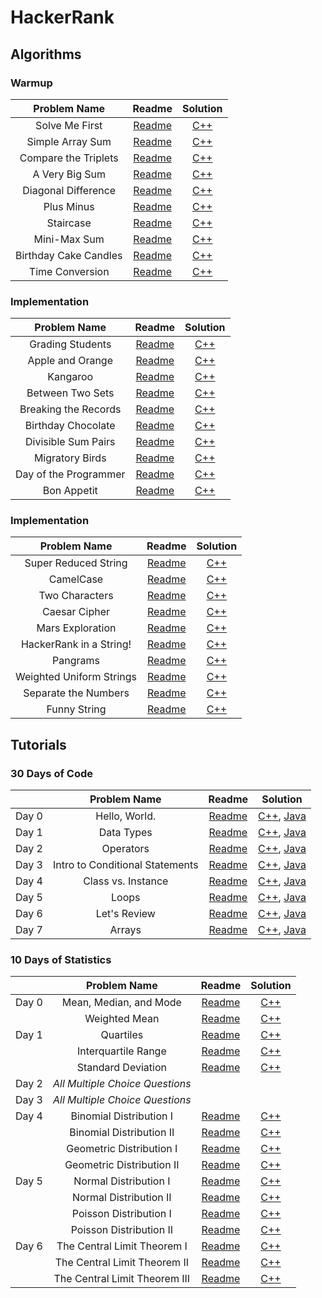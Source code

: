 # HackerRank

## Algorithms

### Warmup

| Problem Name | Readme | Solution |
|:------------:|:------:|:--------:|
| Solve Me First | [Readme](https://www.hackerrank.com/rest/contests/master/challenges/solve-me-first/download_pdf?language=English) | [C++](https://github.com/BiermanM/HackerRank/blob/master/Warmup/Solve%20Me%20First.cpp) |
| Simple Array Sum | [Readme](https://www.hackerrank.com/rest/contests/master/challenges/simple-array-sum/download_pdf?language=English) | [C++](https://github.com/BiermanM/HackerRank/blob/master/Warmup/Simple%20Array%20Sum.cpp) |
| Compare the Triplets | [Readme](https://www.hackerrank.com/rest/contests/master/challenges/compare-the-triplets/download_pdf?language=English) | [C++](https://github.com/BiermanM/HackerRank/blob/master/Warmup/Compare%20the%20Triplets.cpp) |
| A Very Big Sum | [Readme](https://www.hackerrank.com/rest/contests/master/challenges/a-very-big-sum/download_pdf?language=English) | [C++](https://github.com/BiermanM/HackerRank/blob/master/Warmup/A%20Very%20Big%20Sum.cpp) |
| Diagonal Difference | [Readme](https://www.hackerrank.com/rest/contests/master/challenges/diagonal-difference/download_pdf?language=English) | [C++](https://github.com/BiermanM/HackerRank/blob/master/Warmup/Diagonal%20Difference.cpp) |
| Plus Minus | [Readme](https://www.hackerrank.com/rest/contests/master/challenges/plus-minus/download_pdf?language=English) | [C++](https://github.com/BiermanM/HackerRank/blob/master/Warmup/Plus%20Minus.cpp) |
| Staircase | [Readme](https://www.hackerrank.com/rest/contests/master/challenges/staircase/download_pdf?language=English) | [C++](https://github.com/BiermanM/HackerRank/blob/master/Warmup/Staircase.cpp) |
| Mini-Max Sum | [Readme](https://www.hackerrank.com/rest/contests/master/challenges/mini-max-sum/download_pdf?language=English) | [C++](https://github.com/BiermanM/HackerRank/blob/master/Warmup/Mini-Max%20Sum.cpp) |
| Birthday Cake Candles | [Readme](https://www.hackerrank.com/rest/contests/master/challenges/birthday-cake-candles/download_pdf?language=English) | [C++](https://github.com/BiermanM/HackerRank/blob/master/Warmup/Birthday%20Cake%20Candles.cpp) |
| Time Conversion | [Readme](https://www.hackerrank.com/rest/contests/master/challenges/time-conversion/download_pdf?language=English) | [C++](https://github.com/BiermanM/HackerRank/blob/master/Warmup/Time%20Conversion.cpp) |

### Implementation

| Problem Name | Readme | Solution |
|:------------:|:------:|:--------:|
| Grading Students | [Readme](https://www.hackerrank.com/rest/contests/master/challenges/grading/download_pdf?language=English) | [C++](https://github.com/BiermanM/HackerRank/blob/master/Implementation/Grading%20Students.cpp) |
| Apple and Orange | [Readme](https://www.hackerrank.com/rest/contests/master/challenges/apple-and-orange/download_pdf?language=English) | [C++](https://github.com/BiermanM/HackerRank/blob/master/Implementation/Apple%20and%20Orange.cpp) |
| Kangaroo | [Readme](https://www.hackerrank.com/rest/contests/master/challenges/kangaroo/download_pdf?language=English) | [C++](https://github.com/BiermanM/HackerRank/blob/master/Implementation/Kangaroo.cpp) |
| Between Two Sets | [Readme](https://www.hackerrank.com/rest/contests/master/challenges/between-two-sets/download_pdf?language=English) | [C++](https://github.com/BiermanM/HackerRank/blob/master/Implementation/Between%20Two%20Sets.cpp) |
| Breaking the Records | [Readme](https://www.hackerrank.com/rest/contests/master/challenges/breaking-best-and-worst-records/download_pdf?language=English) | [C++](https://github.com/BiermanM/HackerRank/blob/master/Implementation/Breaking%20the%20Records.cpp) |
| Birthday Chocolate | [Readme](https://www.hackerrank.com/rest/contests/master/challenges/the-birthday-bar/download_pdf?language=English) | [C++](https://github.com/BiermanM/HackerRank/blob/master/Implementation/Birthday%20Chocolate.cpp) |
| Divisible Sum Pairs | [Readme](https://www.hackerrank.com/rest/contests/master/challenges/divisible-sum-pairs/download_pdf?language=English) | [C++](https://github.com/BiermanM/HackerRank/blob/master/Implementation/Divisible%20Sum%20Pairs.cpp) |
| Migratory Birds | [Readme](https://www.hackerrank.com/rest/contests/master/challenges/migratory-birds/download_pdf?language=English) | [C++](https://github.com/BiermanM/HackerRank/blob/master/Implementation/Migratory%20Birds.cpp) |
| Day of the Programmer | [Readme](https://www.hackerrank.com/rest/contests/master/challenges/day-of-the-programmer/download_pdf?language=English) | [C++](https://github.com/BiermanM/HackerRank/blob/master/Implementation/Day%20of%20the%20Programmer.cpp) |
| Bon Appetit | [Readme](https://www.hackerrank.com/rest/contests/master/challenges/bon-appetit/download_pdf?language=English) | [C++](https://github.com/BiermanM/HackerRank/blob/master/Implementation/Bon%20Appetit.cpp) |

### Implementation

| Problem Name | Readme | Solution |
|:------------:|:------:|:--------:|
| Super Reduced String | [Readme](https://www.hackerrank.com/rest/contests/master/challenges/reduced-string/download_pdf?language=English) | [C++](https://github.com/BiermanM/HackerRank/blob/master/Strings/Super%20Reduced%20String.cpp) |
| CamelCase | [Readme](https://www.hackerrank.com/rest/contests/master/challenges/camelcase/download_pdf?language=English) | [C++](https://github.com/BiermanM/HackerRank/blob/master/Strings/CamelCase.cpp) |
| Two Characters | [Readme](https://www.hackerrank.com/rest/contests/master/challenges/two-characters/download_pdf?language=English) | [C++](https://github.com/BiermanM/HackerRank/blob/master/Algorithms/Strings/Two%20Characters.cpp) |
| Caesar Cipher | [Readme](https://www.hackerrank.com/rest/contests/master/challenges/caesar-cipher-1/download_pdf?language=English) | [C++](https://github.com/BiermanM/HackerRank/blob/master/Algorithms/Strings/Caesar%20Cipher.cpp) |
| Mars Exploration | [Readme](https://www.hackerrank.com/rest/contests/master/challenges/mars-exploration/download_pdf?language=English) | [C++](https://github.com/BiermanM/HackerRank/blob/master/Algorithms/Strings/Mars%20Exploration.cpp) |
| HackerRank in a String! | [Readme](https://www.hackerrank.com/rest/contests/master/challenges/hackerrank-in-a-string/download_pdf?language=English) | [C++](https://github.com/BiermanM/HackerRank/blob/master/Algorithms/Strings/HackerRank%20in%20a%20String!.cpp) |
| Pangrams | [Readme](https://www.hackerrank.com/rest/contests/master/challenges/pangrams/download_pdf?language=English) | [C++](https://github.com/BiermanM/HackerRank/blob/master/Algorithms/Strings/Pangrams.cpp) |
| Weighted Uniform Strings | [Readme](https://www.hackerrank.com/rest/contests/master/challenges/weighted-uniform-string/download_pdf?language=English) | [C++](https://github.com/BiermanM/HackerRank/blob/master/Algorithms/Strings/Weighted%20Uniform%20Strings.cpp) |
| Separate the Numbers | [Readme](https://www.hackerrank.com/rest/contests/master/challenges/separate-the-numbers/download_pdf?language=English) | [C++](https://github.com/BiermanM/HackerRank/blob/master/Algorithms/Strings/Separate%20the%20Numbers.cpp) |
| Funny String | [Readme](https://www.hackerrank.com/rest/contests/master/challenges/funny-string/download_pdf?language=English) | [C++](https://github.com/BiermanM/HackerRank/blob/master/Algorithms/Strings/Funny%20String.cpp) |

## Tutorials

### 30 Days of Code
|     | Problem Name | Readme | Solution |
|:---:|:------------:|:------:|:--------:|
| Day 0 | Hello, World. | [Readme](https://www.hackerrank.com/rest/contests/master/challenges/30-hello-world/download_pdf?language=English) | [C++](https://github.com/BiermanM/HackerRank/blob/master/30%20Days%20of%20Code/Day%200:%20Hello%2C%20World.cpp), [Java](https://github.com/BiermanM/HackerRank/blob/master/30%20Days%20of%20Code/Day%200:%20Hello%2C%20World.java) |
| Day 1 | Data Types | [Readme](https://www.hackerrank.com/rest/contests/master/challenges/30-data-types/download_pdf?language=English) | [C++](https://github.com/BiermanM/HackerRank/blob/master/30%20Days%20of%20Code/Day%201:%20Data%20Types.cpp), [Java](https://github.com/BiermanM/HackerRank/blob/master/30%20Days%20of%20Code/Day%201:%20Data%20Types.java) |
| Day 2 | Operators | [Readme](https://www.hackerrank.com/rest/contests/master/challenges/30-operators/download_pdf?language=English) | [C++](https://github.com/BiermanM/HackerRank/blob/master/30%20Days%20of%20Code/Day%202:%20Operators.cpp), [Java](https://github.com/BiermanM/HackerRank/blob/master/30%20Days%20of%20Code/Day%202:%20Operators.java) |
| Day 3 | Intro to Conditional Statements | [Readme](https://www.hackerrank.com/rest/contests/master/challenges/30-conditional-statements/download_pdf?language=English) | [C++](https://github.com/BiermanM/HackerRank/blob/master/30%20Days%20of%20Code/Day%203:%20Intro%20to%20Conditional%20Statements.cpp), [Java](https://github.com/BiermanM/HackerRank/blob/master/30%20Days%20of%20Code/Day%203:%20Intro%20to%20Conditional%20Statements.java) |
| Day 4 | Class vs. Instance | [Readme](https://www.hackerrank.com/rest/contests/master/challenges/30-class-vs-instance/download_pdf?language=English) | [C++](https://github.com/BiermanM/HackerRank/blob/master/30%20Days%20of%20Code/Day%204:%20Class%20vs.%20Instance.cpp), [Java](https://github.com/BiermanM/HackerRank/blob/master/30%20Days%20of%20Code/Day%204:%20Class%20vs.%20Instance.java) |
| Day 5 | Loops | [Readme](https://www.hackerrank.com/rest/contests/master/challenges/30-loops/download_pdf?language=English) | [C++](https://github.com/BiermanM/HackerRank/blob/master/30%20Days%20of%20Code/Day%205:%20Loops.cpp), [Java](https://github.com/BiermanM/HackerRank/blob/master/30%20Days%20of%20Code/Day%205:%20Loops.java) |
| Day 6 | Let's Review | [Readme](https://www.hackerrank.com/rest/contests/master/challenges/30-review-loop/download_pdf?language=English) | [C++](https://github.com/BiermanM/HackerRank/blob/master/30%20Days%20of%20Code/Day%206:%20Let's%20Review.cpp), [Java](https://github.com/BiermanM/HackerRank/blob/master/30%20Days%20of%20Code/Day%206:%20Let's%20Review.java) |
| Day 7 | Arrays | [Readme](https://www.hackerrank.com/rest/contests/master/challenges/30-arrays/download_pdf?language=English) | [C++](https://github.com/BiermanM/HackerRank/blob/master/30%20Days%20of%20Code/Day%207:%20Arrays.cpp), [Java](https://github.com/BiermanM/HackerRank/blob/master/30%20Days%20of%20Code/Day%207:%20Arrays.java) |

### 10 Days of Statistics
|     | Problem Name | Readme | Solution |
|:---:|:------------:|:------:|:--------:|
| Day 0 | Mean, Median, and Mode | [Readme](https://www.hackerrank.com/rest/contests/master/challenges/s10-basic-statistics/download_pdf?language=English) | [C++](https://github.com/BiermanM/HackerRank/blob/master/10%20Days%20of%20Statistics/Day%200:%20Mean%2C%20Median%2C%20and%20Mode.cpp) |
|  | Weighted Mean | [Readme](https://www.hackerrank.com/rest/contests/master/challenges/s10-weighted-mean/download_pdf?language=English) | [C++](https://github.com/BiermanM/HackerRank/blob/master/10%20Days%20of%20Statistics/Day%200:%20Weighted%20Mean.cpp) |
| Day 1 | Quartiles | [Readme](https://www.hackerrank.com/rest/contests/master/challenges/s10-quartiles/download_pdf?language=English) | [C++](https://github.com/BiermanM/HackerRank/blob/master/10%20Days%20of%20Statistics/Day%201:%20Quartiles.cpp) |
|  | Interquartile Range | [Readme](https://www.hackerrank.com/rest/contests/master/challenges/s10-interquartile-range/download_pdf?language=English) | [C++](https://github.com/BiermanM/HackerRank/blob/master/10%20Days%20of%20Statistics/Day%201:%20Interquartile%20Range.cpp) |
|  | Standard Deviation | [Readme](https://www.hackerrank.com/rest/contests/master/challenges/s10-standard-deviation/download_pdf?language=English) | [C++](https://github.com/BiermanM/HackerRank/blob/master/10%20Days%20of%20Statistics/Day%201:%20Standard%20Deviation.cpp) |
| Day 2 | _All Multiple Choice Questions_ |  |  |
| Day 3 | _All Multiple Choice Questions_ |  |  |
| Day 4 | Binomial Distribution I | [Readme](https://www.hackerrank.com/rest/contests/master/challenges/s10-binomial-distribution-1/download_pdf?language=English) | [C++](https://github.com/BiermanM/HackerRank/blob/master/10%20Days%20of%20Statistics/Day%204:%20Binomial%20Distribution%20I.cpp) |
|  | Binomial Distribution II | [Readme](https://www.hackerrank.com/rest/contests/master/challenges/s10-binomial-distribution-2/download_pdf?language=English) | [C++](https://github.com/BiermanM/HackerRank/blob/master/10%20Days%20of%20Statistics/Day%204:%20Binomial%20Distribution%20II.cpp) |
|  | Geometric Distribution I | [Readme](https://www.hackerrank.com/rest/contests/master/challenges/s10-geometric-distribution-1/download_pdf?language=English) | [C++](https://github.com/BiermanM/HackerRank/blob/master/10%20Days%20of%20Statistics/Day%204:%20Geometric%20Distribution%20I.cpp) |
|  | Geometric Distribution II | [Readme](https://www.hackerrank.com/rest/contests/master/challenges/s10-geometric-distribution-2/download_pdf?language=English) | [C++](https://github.com/BiermanM/HackerRank/blob/master/10%20Days%20of%20Statistics/Day%204:%20Geometric%20Distribution%20II.cpp) |
| Day 5 | Normal Distribution I | [Readme](https://www.hackerrank.com/rest/contests/master/challenges/s10-normal-distribution-1/download_pdf?language=English) | [C++](https://github.com/BiermanM/HackerRank/blob/master/10%20Days%20of%20Statistics/Day%205:%20Normal%20Distribution%20I.cpp) |
|  | Normal Distribution II | [Readme](https://www.hackerrank.com/rest/contests/master/challenges/s10-normal-distribution-2/download_pdf?language=English) | [C++](https://github.com/BiermanM/HackerRank/blob/master/10%20Days%20of%20Statistics/Day%205:%20Normal%20Distribution%20II.cpp) |
|  | Poisson Distribution I | [Readme](https://www.hackerrank.com/rest/contests/master/challenges/s10-poisson-distribution-1/download_pdf?language=English) | [C++](https://github.com/BiermanM/HackerRank/blob/master/10%20Days%20of%20Statistics/Day%205:%20Poisson%20Distribution%20I.cpp) |
|  | Poisson Distribution II | [Readme](https://www.hackerrank.com/rest/contests/master/challenges/s10-poisson-distribution-2/download_pdf?language=English) | [C++](https://github.com/BiermanM/HackerRank/blob/master/10%20Days%20of%20Statistics/Day%205:%20Poisson%20Distribution%20II.cpp) |
| Day 6 | The Central Limit Theorem I | [Readme](https://www.hackerrank.com/rest/contests/master/challenges/s10-the-central-limit-theorem-1/download_pdf?language=English) | [C++](https://github.com/BiermanM/HackerRank/blob/master/10%20Days%20of%20Statistics/Day%206:%20The%20Central%20Limit%20Theorem%20I.cpp) |
|  | The Central Limit Theorem II | [Readme](https://www.hackerrank.com/rest/contests/master/challenges/s10-the-central-limit-theorem-2/download_pdf?language=English) | [C++](https://github.com/BiermanM/HackerRank/blob/master/10%20Days%20of%20Statistics/Day%206:%20The%20Central%20Limit%20Theorem%20II.cpp) |
|  | The Central Limit Theorem III | [Readme](https://www.hackerrank.com/rest/contests/master/challenges/s10-the-central-limit-theorem-3/download_pdf?language=English) | [C++](https://github.com/BiermanM/HackerRank/blob/master/10%20Days%20of%20Statistics/Day%206:%20The%20Central%20Limit%20Theorem%20III.cpp) |
